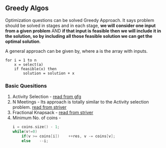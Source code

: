 ## Greedy Algos
Optimization questions can be solved Greedy Approach. It says problem should be solved in stages and in each stage, __we will consider one input from a given problem__ AND __if that input is feasible then we will include it in the solution, so by including all those feasible solution we can get the optimal solution__.

A general approach can be given by, where a is the array with inputs. 
```
for i = 1 to n 
    x = select(a)
    if feasible(x) then
        solution = solution + x
```
<!-- - converting arrays to a structure and `comparators` for sorting structure -->

### Basic Quesitions
1. Activity Selection - [read from gfg](https://www.geeksforgeeks.org/activity-selection-problem-greedy-algo-1/)
1. N Meetings - Its approach is totally similar to the Activity selection problem. [read from striver](https://takeuforward.org/data-structure/n-meetings-in-one-room/)
1. Fractional Knapsack - [read from striver](https://takeuforward.org/data-structure/fractional-knapsack-problem-greedy-approach/)
1. Minimum No. of coins -
    ```cpp
    i = coins.size() - 1;
    while(v!=0)
        if(v >= coins[i])    ++res, v -= coins[v];
        else    --i;
    ``` 

<!-- - [Min Platforms](https://www.youtube.com/watch?v=dxVcMDI7vyI&list=PLgUwDviBIf0p4ozDR_kJJkONnb1wdx2Ma&index=47)
    - Job sequencing
    - [Merge Intervals](https://www.geeksforgeeks.org/merging-intervals/)


- [Gas Station Greedy Leetcode](https://leetcode.com/problems/gas-station/) : [youtube](https://www.youtube.com/watch?v=xmJZSYSvgfE&ab_channel=KnowledgeCenter)
- [Greedy Algorithm Faraz](https://www.youtube.com/watch?v=lZJGbS12mWo&list=PLQXZIFwMtjozzDH4ZRtpIl0piBjsRF5Bf&index=6&ab_channel=CodeChef)
- [Keerti purswani Mock Interview with Riddhi Dutta](https://www.youtube.com/watch?v=r2w_r4U67Nc&ab_channel=RiddhiDutta)  -->